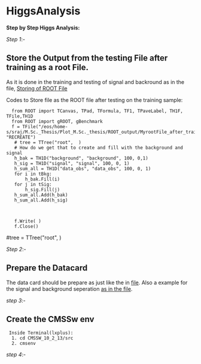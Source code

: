 # HiggsAnalysis
**Step by Step Higgs Analysis:**

*Step 1*:-
  ## Store the Output from the testing File after training as a root File.
 
 As it is done in the training and testing of signal and backround as in the file, [Storing of ROOT File](https://github.com/raj2022/HiggsAnalysis/tree/main/Codes)
 
 Codes to Store file as the ROOT file after testing on the training sample:
 
      from ROOT import TCanvas, TPad, TFormula, TF1, TPaveLabel, TH1F, TFile,TH1D
      from ROOT import gROOT, gBenchmark
      f = TFile("/eos/home-s/sraj/M.Sc._Thesis/Plot_M.Sc._thesis/ROOT_output/MyrootFile_after_training_Tprime_600_all_five_background_test_with_TPrime1200.root", "RECREATE")
       # tree = TTree("root",  )
       # How do we get that to create and fill with the background and signal
       h_bak = TH1D("background", "background", 100, 0,1)
       h_sig = TH1D("signal", "signal", 100, 0, 1)
       h_sum_all = TH1D("data_obs", "data_obs", 100, 0, 1)
       for i in tBkg:
           h_bak.Fill(i)
       for j in tSig:
           h_sig.Fill(j)
       h_sum_all.Add(h_bak) 
       h_sum_all.Add(h_sig)



       f.Write( )
       f.Close()

       
#tree = TTree("root",  )

*Step 2*:-
   ## Prepare the Datacard
 
 The data card should be prepare as just like the in [file](https://github.com/raj2022/HiggsAnalysis/blob/main/DataCards/datacard_practice_1.txt).
 Also a example for the signal and background seperation [as in the file](https://github.com/raj2022/HiggsAnalysis/blob/main/DataCards/Datacard_signal_tprime_900_background_ttgg.txt).

*step 3*:-
 ## Create the CMSSw env
     Inside Terminal(lxplus):
      1. cd CMSSW_10_2_13/src 
      2. cmsenv
      
*step 4*:-
 ## 

